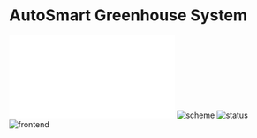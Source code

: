 # AutoSmart Greenhouse System
![Poster](poster.pdf)
![scheme](https://github.com/yusuf-bilgin/IoT_predict/assets/93447964/9db600cb-f49a-4ed6-be63-9d24248ee67f) ![status](https://github.com/yusuf-bilgin/IoT_predict/assets/93447964/5251ae92-9102-4295-8e63-646a32c866f4)
![frontend](https://github.com/yusuf-bilgin/IoT_predict/assets/93447964/95ec08f4-4f2b-47f0-aa4a-44a3a5ebb83f)

